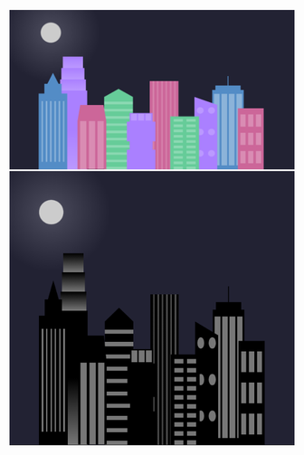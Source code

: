 ![City Skyline Day](/15_Learn_CSS_Variables_by_Building_a_City_Skyline/images/city_skyline.png)
![City Skyline Night](/15_Learn_CSS_Variables_by_Building_a_City_Skyline/images/city_skyline_night.png)